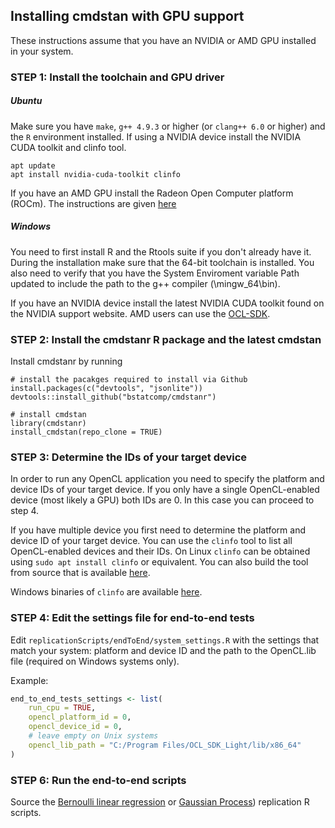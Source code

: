 ## Installing cmdstan with GPU support

These instructions assume that you have an NVIDIA or AMD GPU installed in your system.

### STEP 1: Install the toolchain and GPU driver

##### Ubuntu

Make sure you have `make`, `g++ 4.9.3` or higher (or `clang++ 6.0` or higher) and the `R` environment installed.
If using a NVIDIA device install the NVIDIA CUDA toolkit and clinfo tool.

```
apt update
apt install nvidia-cuda-toolkit clinfo
```

If you have an AMD GPU install the Radeon Open Computer platform (ROCm). The instructions are given [here](https://rocm-documentation.readthedocs.io/en/latest/Installation_Guide/Installation-Guide.html)

##### Windows

You need to first install R and the Rtools suite if you don't already have it. During the installation make sure that the 64-bit toolchain is installed. You also need to verify that you have the System Enviroment variable Path updated to include the path to the g++ compiler (<Rtools installation path>\mingw_64\bin).

If you have an NVIDIA device install the latest NVIDIA CUDA toolkit found on the NVIDIA support website. AMD users can use the [OCL-SDK](https://github.com/GPUOpen-LibrariesAndSDKs/OCL-SDK/releases).

### STEP 2: Install the cmdstanr R package and the latest cmdstan

Install cmdstanr by running

```
# install the pacakges required to install via Github
install.packages(c("devtools", "jsonlite"))
devtools::install_github("bstatcomp/cmdstanr")

# install cmdstan
library(cmdstanr)
install_cmdstan(repo_clone = TRUE)
```

### STEP 3: Determine the IDs of your target device

In order to run any OpenCL application you need to specify the platform and device IDs of your target device. If you only have a single OpenCL-enabled device (most likely a GPU) both IDs are 0. In this case you can proceed to step 4.

If you have multiple device you first need to determine the platform and device ID of your target device. You can use the `clinfo` tool to list all OpenCL-enabled devices and their IDs. On Linux `clinfo` can be obtained using `sudo apt install clinfo` or equivalent. You can also build the tool from source that is available [here](https://github.com/Oblomov/clinfo).

Windows binaries of `clinfo` are available [here](https://github.com/Oblomov/clinfo#windows-support).

### STEP 4: Edit the settings file for end-to-end tests

Edit `replicationScripts/endToEnd/system_settings.R` with the settings that match your system: platform and device ID and the path to the OpenCL.lib file (required on Windows systems only).

Example:
```R
end_to_end_tests_settings <- list(
    run_cpu = TRUE,
    opencl_platform_id = 0,
    opencl_device_id = 0,
    # leave empty on Unix systems
    opencl_lib_path = "C:/Program Files/OCL_SDK_Light/lib/x86_64"
)
```

### STEP 6: Run the end-to-end scripts

Source the [Bernoulli linear regression](bernoulli_glm/main_lr.R) or [Gaussian Process](bernoulli_glm/main_lr.R)) replication R scripts.
